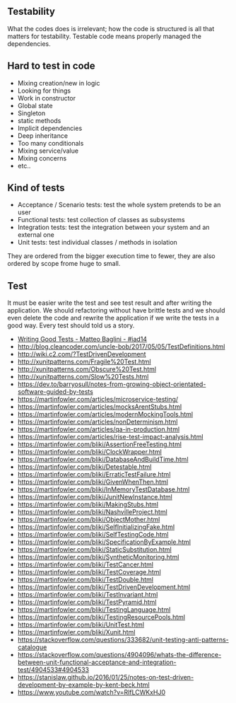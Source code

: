 ## Testability
What the codes does is irrelevant; how the code is structured is all that matters for testability. Testable code means properly managed the dependencies.

## Hard to test in code
- Mixing creation/new in logic
- Looking for things
- Work in constructor
- Global state
- Singleton
- static methods
- Implicit dependencies
- Deep inheritance
- Too many conditionals
- Mixing service/value
- Mixing concerns
- etc..

## Kind of tests
- Acceptance / Scenario tests: test the whole system pretends to be an user
- Functional tests: test collection of classes as subsystems
- Integration tests: test the integration between your system and an external one
- Unit tests: test individual classes / methods in isolation

They are ordered from the bigger execution time to fewer, they are also ordered by scope frome huge to small.

## Test
It must be easier write the test and see test result and after writing the application. We should refactoring without have brittle tests and we should even delete the code and rewrite the application if we write the tests in a good way.
Every test should told us a story.

- [ Writing Good Tests - Matteo Baglini - #iad14 ](https://vimeo.com/115568045)
- http://blog.cleancoder.com/uncle-bob/2017/05/05/TestDefinitions.html
- http://wiki.c2.com/?TestDrivenDevelopment
- http://xunitpatterns.com/Fragile%20Test.html
- http://xunitpatterns.com/Obscure%20Test.html
- http://xunitpatterns.com/Slow%20Tests.html
- https://dev.to/barryosull/notes-from-growing-object-orientated-software-guided-by-tests
- https://martinfowler.com/articles/microservice-testing/
- https://martinfowler.com/articles/mocksArentStubs.html
- https://martinfowler.com/articles/modernMockingTools.html
- https://martinfowler.com/articles/nonDeterminism.html
- https://martinfowler.com/articles/qa-in-production.html
- https://martinfowler.com/articles/rise-test-impact-analysis.html
- https://martinfowler.com/bliki/AssertionFreeTesting.html
- https://martinfowler.com/bliki/ClockWrapper.html
- https://martinfowler.com/bliki/DatabaseAndBuildTime.html
- https://martinfowler.com/bliki/Detestable.html
- https://martinfowler.com/bliki/ErraticTestFailure.html
- https://martinfowler.com/bliki/GivenWhenThen.html
- https://martinfowler.com/bliki/InMemoryTestDatabase.html
- https://martinfowler.com/bliki/JunitNewInstance.html
- https://martinfowler.com/bliki/MakingStubs.html
- https://martinfowler.com/bliki/NashvilleProject.html
- https://martinfowler.com/bliki/ObjectMother.html
- https://martinfowler.com/bliki/SelfInitializingFake.html
- https://martinfowler.com/bliki/SelfTestingCode.html
- https://martinfowler.com/bliki/SpecificationByExample.html
- https://martinfowler.com/bliki/StaticSubstitution.html
- https://martinfowler.com/bliki/SyntheticMonitoring.html
- https://martinfowler.com/bliki/TestCancer.html
- https://martinfowler.com/bliki/TestCoverage.html
- https://martinfowler.com/bliki/TestDouble.html
- https://martinfowler.com/bliki/TestDrivenDevelopment.html
- https://martinfowler.com/bliki/TestInvariant.html
- https://martinfowler.com/bliki/TestPyramid.html
- https://martinfowler.com/bliki/TestingLanguage.html
- https://martinfowler.com/bliki/TestingResourcePools.html
- https://martinfowler.com/bliki/UnitTest.html
- https://martinfowler.com/bliki/Xunit.html
- https://stackoverflow.com/questions/333682/unit-testing-anti-patterns-catalogue
- https://stackoverflow.com/questions/4904096/whats-the-difference-between-unit-functional-acceptance-and-integration-test/4904533#4904533
- https://stanislaw.github.io/2016/01/25/notes-on-test-driven-development-by-example-by-kent-beck.html
- https://www.youtube.com/watch?v=RlfLCWKxHJ0

